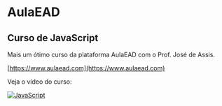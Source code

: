 
# AulaEAD
## Curso de JavaScript

Mais um ótimo curso da plataforma AulaEAD com o Prof. José de Assis.

[https://www.aulaead.com](https://www.aulaead.com)

Veja o vídeo do curso:

[![JavaScript](http://img.youtube.com/vi/h1FiBei6plo/0.jpg)](http://www.youtube.com/watch?v=h1FiBei6plo "Curso de JavaScript")


